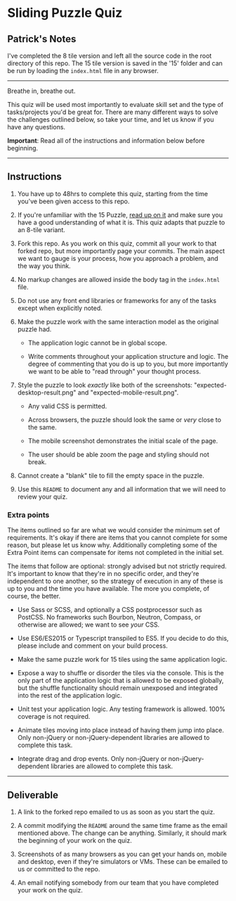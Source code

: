 # Sliding Puzzle Quiz

## Patrick's Notes  
  
I've completed the 8 tile version and left all the source code in the root directory of this repo. The 15 tile version is saved in the '15' folder and can be run by loading the `index.html` file in any browser.
  
---  
  
Breathe in, breathe out.

This quiz will be used most importantly to evaluate skill set and the type of tasks/projects you'd be great for. There are many different ways to solve the challenges outlined below, so take your time, and let us know if you have any questions.

**Important**: Read all of the instructions and information below before beginning.

---

## Instructions

1. You have up to 48hrs to complete this quiz, starting from the time you've been given access to this repo.

1. If you're unfamiliar with the 15 Puzzle, [read up on it](https://en.wikipedia.org/wiki/15_puzzle) and make sure you have a good understanding of what it is. This quiz adapts that puzzle to an 8-tile variant.

1. Fork this repo. As you work on this quiz, commit all your work to that forked repo, but more importantly page your commits. The main aspect we want to gauge is your process, how you approach a problem, and the way you think.

1. No markup changes are allowed inside the body tag in the `index.html` file.

1. Do not use any front end libraries or frameworks for any of the tasks except when explicitly noted.

1. Make the puzzle work with the same interaction model as the original puzzle had.

   * The application logic cannot be in global scope.

   * Write comments throughout your application structure and logic. The degree of commenting that you do is up to you, but more importantly we want to be able to "read through" your thought process.

1. Style the puzzle to look *exactly* like both of the screenshots: "expected-desktop-result.png" and "expected-mobile-result.png".

   * Any valid CSS is permitted.

   * Across browsers, the puzzle should look the same or *very* close to the same.

   * The mobile screenshot demonstrates the initial scale of the page.

   * The user should be able zoom the page and styling should not break.

1. Cannot create a "blank" tile to fill the empty space in the puzzle.

1. Use this `README` to document any and all information that we will need to review your quiz.

### Extra points

The items outlined so far are what we would consider the minimum set of requirements. It's okay if there are items that you cannot complete for some reason, but please let us know why. Additionally completing some of the Extra Point items can compensate for items not completed in the initial set.

The items that follow are optional: strongly advised but not strictly required. It's important to know that they're in no specific order, and they're independent to one another, so the strategy of execution in any of these is up to you and the time you have available. The more you complete, of course, the better.

* Use Sass or SCSS, and optionally a CSS postprocessor such as PostCSS. No frameworks such Bourbon, Neutron, Compass, or otherwise are allowed; we want to see *your* CSS.

* Use ES6/ES2015 or Typescript transpiled to ES5. If you decide to do this, please include and comment on your build process.

* Make the same puzzle work for 15 tiles using the same application logic.

* Expose a way to shuffle or disorder the tiles via the console. This is the only part of the application logic that is allowed to be exposed globally, but the shuffle functionality should remain unexposed and integrated into the rest of the application logic.

* Unit test your application logic. Any testing framework is allowed. 100% coverage is not required.

* Animate tiles moving into place instead of having them jump into place. Only non-jQuery or non-jQuery-dependent libraries are allowed to complete this task.

* Integrate drag and drop events. Only non-jQuery or non-jQuery-dependent libraries are allowed to complete this task.

---

## Deliverable

1. A link to the forked repo emailed to us as soon as you start the quiz.

1. A commit modifying the `README` around the same time frame as the email mentioned above. The change can be anything. Similarly, it should mark the beginning of your work on the quiz.

1. Screenshots of as many browsers as you can get your hands on, mobile and desktop, even if they're simulators or VMs. These can be emailed to us or committed to the repo.

1. An email notifying somebody from our team that you have completed your work on the quiz.
